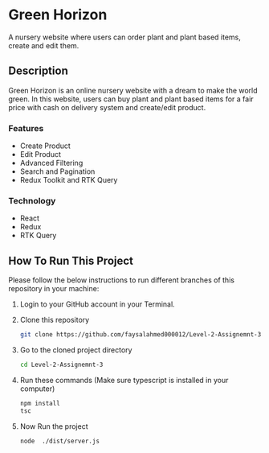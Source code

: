 # Green Horizon

A nursery website where users can order plant and plant based items, create and edit them.

## Description

Green Horizon is an online nursery website with a dream to make the world green. In this website, users can buy plant and plant based items for a fair price with cash on delivery system and create/edit product.

### Features

- Create Product
- Edit Product
- Advanced Filtering
- Search and Pagination
- Redux Toolkit and RTK Query

### Technology

- React
- Redux
- RTK Query

## How To Run This Project

Please follow the below instructions to run different branches of this repository in your machine:

1. Login to your GitHub account in your Terminal.

2. Clone this repository
   ```sh
   git clone https://github.com/faysalahmed000012/Level-2-Assignemnt-3.git
   ```
3. Go to the cloned project directory
   ```sh
   cd Level-2-Assignemnt-3
   ```
4. Run these commands (Make sure typescript is installed in your computer)
   ```sh
   npm install
   tsc
   ```
5. Now Run the project
   ```sh
   node  ./dist/server.js
   ```
